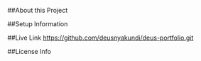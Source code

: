 
##About this Project

##Setup Information

##Live Link
https://github.com/deusnyakundi/deus-portfolio.git

##License Info